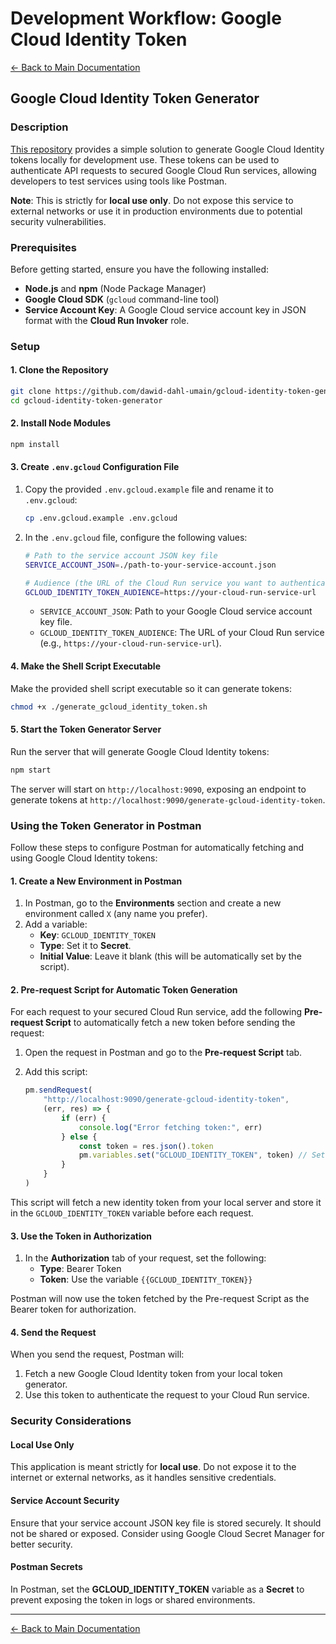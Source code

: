 # Development Workflow: Google Cloud Identity Token

[← Back to Main Documentation](../README.md)

## Google Cloud Identity Token Generator

### Description

[This repository](https://github.com/dawid-dahl-umain/gcloud-identity-token-generator) provides a simple solution to generate Google Cloud Identity tokens locally for development use. These tokens can be used to authenticate API requests to secured Google Cloud Run services, allowing developers to test services using tools like Postman.

**Note**: This is strictly for **local use only**. Do not expose this service to external networks or use it in production environments due to potential security vulnerabilities.

### Prerequisites

Before getting started, ensure you have the following installed:

-   **Node.js** and **npm** (Node Package Manager)
-   **Google Cloud SDK** (`gcloud` command-line tool)
-   **Service Account Key**: A Google Cloud service account key in JSON format with the **Cloud Run Invoker** role.

### Setup

#### 1. Clone the Repository

```bash
git clone https://github.com/dawid-dahl-umain/gcloud-identity-token-generator.git
cd gcloud-identity-token-generator
```

#### 2. Install Node Modules

```bash
npm install
```

#### 3. Create `.env.gcloud` Configuration File

1. Copy the provided `.env.gcloud.example` file and rename it to `.env.gcloud`:

    ```bash
    cp .env.gcloud.example .env.gcloud
    ```

2. In the `.env.gcloud` file, configure the following values:

    ```bash
    # Path to the service account JSON key file
    SERVICE_ACCOUNT_JSON=./path-to-your-service-account.json

    # Audience (the URL of the Cloud Run service you want to authenticate with)
    GCLOUD_IDENTITY_TOKEN_AUDIENCE=https://your-cloud-run-service-url
    ```

    - `SERVICE_ACCOUNT_JSON`: Path to your Google Cloud service account key file.
    - `GCLOUD_IDENTITY_TOKEN_AUDIENCE`: The URL of your Cloud Run service (e.g., `https://your-cloud-run-service-url`).

#### 4. Make the Shell Script Executable

Make the provided shell script executable so it can generate tokens:

```bash
chmod +x ./generate_gcloud_identity_token.sh
```

#### 5. Start the Token Generator Server

Run the server that will generate Google Cloud Identity tokens:

```bash
npm start
```

The server will start on `http://localhost:9090`, exposing an endpoint to generate tokens at `http://localhost:9090/generate-gcloud-identity-token`.

### Using the Token Generator in Postman

Follow these steps to configure Postman for automatically fetching and using Google Cloud Identity tokens:

#### 1. Create a New Environment in Postman

1. In Postman, go to the **Environments** section and create a new environment called `X` (any name you prefer).
2. Add a variable:
    - **Key**: `GCLOUD_IDENTITY_TOKEN`
    - **Type**: Set it to **Secret**.
    - **Initial Value**: Leave it blank (this will be automatically set by the script).

#### 2. Pre-request Script for Automatic Token Generation

For each request to your secured Cloud Run service, add the following **Pre-request Script** to automatically fetch a new token before sending the request:

1. Open the request in Postman and go to the **Pre-request Script** tab.
2. Add this script:

    ```javascript
    pm.sendRequest(
        "http://localhost:9090/generate-gcloud-identity-token",
        (err, res) => {
            if (err) {
                console.log("Error fetching token:", err)
            } else {
                const token = res.json().token
                pm.variables.set("GCLOUD_IDENTITY_TOKEN", token) // Set the token as a variable
            }
        }
    )
    ```

This script will fetch a new identity token from your local server and store it in the `GCLOUD_IDENTITY_TOKEN` variable before each request.

#### 3. Use the Token in Authorization

1. In the **Authorization** tab of your request, set the following:
    - **Type**: Bearer Token
    - **Token**: Use the variable `{{GCLOUD_IDENTITY_TOKEN}}`

Postman will now use the token fetched by the Pre-request Script as the Bearer token for authorization.

#### 4. Send the Request

When you send the request, Postman will:

1. Fetch a new Google Cloud Identity token from your local token generator.
2. Use this token to authenticate the request to your Cloud Run service.

### Security Considerations

#### Local Use Only

This application is meant strictly for **local use**. Do not expose it to the internet or external networks, as it handles sensitive credentials.

#### Service Account Security

Ensure that your service account JSON key file is stored securely. It should not be shared or exposed. Consider using Google Cloud Secret Manager for better security.

#### Postman Secrets

In Postman, set the **GCLOUD_IDENTITY_TOKEN** variable as a **Secret** to prevent exposing the token in logs or shared environments.

---

[← Back to Main Documentation](../README.md)
